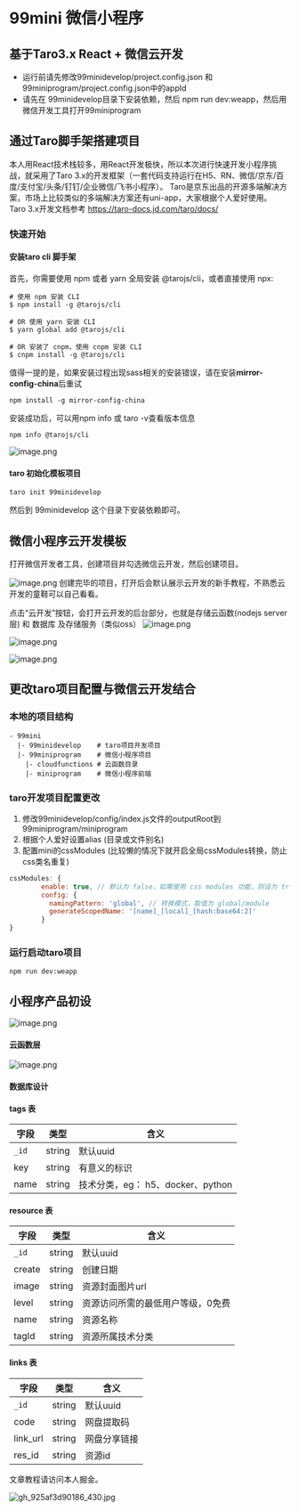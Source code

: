 # 99mini 微信小程序

## 基于Taro3.x React + 微信云开发

- 运行前请先修改99minidevelop/project.config.json 和 99miniprogram/project.config.json中的appId
- 请先在 99minidevelop目录下安装依赖，然后 npm run dev:weapp，然后用微信开发工具打开99miniprogram

## 通过Taro脚手架搭建项目

本人用React技术栈较多，用React开发极快，所以本次进行快速开发小程序挑战，就采用了Taro 3.x的开发框架（一套代码支持运行在H5、RN、微信/京东/百度/支付宝/头条/钉钉/企业微信/飞书小程序）。 Taro是京东出品的开源多端解决方案，市场上比较类似的多端解决方案还有uni-app，大家根据个人爱好使用。
Taro 3.x开发文档参考 https://taro-docs.jd.com/taro/docs/

### 快速开始

#### 安装taro cli 脚手架
首先，你需要使用 npm 或者 yarn 全局安装 @tarojs/cli，或者直接使用 npx:
```
# 使用 npm 安装 CLI
$ npm install -g @tarojs/cli

# OR 使用 yarn 安装 CLI
$ yarn global add @tarojs/cli

# OR 安装了 cnpm，使用 cnpm 安装 CLI
$ cnpm install -g @tarojs/cli
```

值得一提的是，如果安装过程出现sass相关的安装错误，请在安装**mirror-config-china**后重试
```
npm install -g mirror-config-china
```
安装成功后，可以用npm info 或 taro -v查看版本信息

```
npm info @tarojs/cli
```

![image.png](https://p3-juejin.byteimg.com/tos-cn-i-k3u1fbpfcp/875fa02734f249de9cc8596040752023~tplv-k3u1fbpfcp-watermark.image?)
#### taro 初始化模板项目

```
taro init 99minidevelop
```

然后到  99minidevelop 这个目录下安装依赖即可。

## 微信小程序云开发模板

打开微信开发者工具，创建项目并勾选微信云开发，然后创建项目。

![image.png](https://p3-juejin.byteimg.com/tos-cn-i-k3u1fbpfcp/9ec669db6c53477cb78501029b554b8f~tplv-k3u1fbpfcp-watermark.image?)
创建完毕的项目，打开后会默认展示云开发的新手教程，不熟悉云开发的童鞋可以自己看看。

点击“云开发”按钮，会打开云开发的后台部分，也就是存储云函数(nodejs server层) 和 数据库 及存储服务（类似oss）
![image.png](https://p9-juejin.byteimg.com/tos-cn-i-k3u1fbpfcp/74ef3776aacf4477a761822e48279ba0~tplv-k3u1fbpfcp-watermark.image?)

![image.png](https://p1-juejin.byteimg.com/tos-cn-i-k3u1fbpfcp/ba019c5843ac4d42915a809abacd0548~tplv-k3u1fbpfcp-watermark.image?)

![image.png](https://p9-juejin.byteimg.com/tos-cn-i-k3u1fbpfcp/9ef0084400394e2eaa4055170b83d6e9~tplv-k3u1fbpfcp-watermark.image?)

## 更改taro项目配置与微信云开发结合

### 本地的项目结构

```
- 99mini
  |- 99minidevelop    # taro项目开发项目
  |- 99miniprogram    # 微信小程序项目
    |- cloudfunctions # 云函数目录 
    |- miniprogram    # 微信小程序前端
```
### taro开发项目配置更改

1) 修改99minidevelop/config/index.js文件的outputRoot到99miniprogram/miniprogram
2) 根据个人爱好设置alias (目录或文件别名)
3) 配置mini的cssModules  (比较懒的情况下就开启全局cssModules转换，防止css类名重复)
```js
cssModules: {
        enable: true, // 默认为 false，如需使用 css modules 功能，则设为 true
        config: {
          namingPattern: 'global', // 转换模式，取值为 global/module
          generateScopedName: '[name]_[local]_[hash:base64:2]'
        }
}
```
### 运行启动taro项目
```
npm run dev:weapp
```

## 小程序产品初设

![image.png](https://p3-juejin.byteimg.com/tos-cn-i-k3u1fbpfcp/8c2168903a954c2e8adf4be8b305dc77~tplv-k3u1fbpfcp-watermark.image?)

#### 云函数层

![image.png](https://p1-juejin.byteimg.com/tos-cn-i-k3u1fbpfcp/fcb76585872643528121ce001ec2655d~tplv-k3u1fbpfcp-watermark.image?)

#### 数据库设计

#### tags 表
| 字段 | 类型 | 含义 |
| --- | --- |--- |
| `_id` | string| 默认uuid |
| key | string | 有意义的标识 |
| name | string | 技术分类，eg： h5、docker、python |

#### resource 表
| 字段 | 类型 | 含义 |
| --- | --- |--- |
| `_id` | string| 默认uuid |
| create | string | 创建日期 |
| image | string | 资源封面图片url |
| level | string | 资源访问所需的最低用户等级，0免费 |
| name | string | 资源名称 |
| tagId | string | 资源所属技术分类 |

#### links 表
| 字段 | 类型 | 含义 |
| --- | --- |--- |
| `_id` | string| 默认uuid |
| code | string | 网盘提取码 |
| link_url | string | 网盘分享链接 |
| res_id | string | 资源id |


文章教程请访问本人掘金。 

![gh_925af3d90186_430.jpg](https://p1-juejin.byteimg.com/tos-cn-i-k3u1fbpfcp/29b4e30dd79648f2a78b834dfc2b02ed~tplv-k3u1fbpfcp-watermark.image?)


